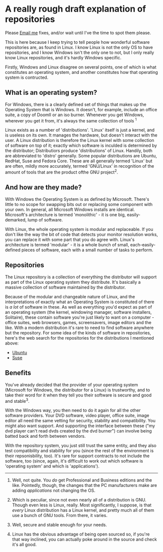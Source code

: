 A really rough draft explanation of repositories
=============


Please [Email me](/contact/) fixes, and/or wait until I've the time to spot them please.

This is here because I keep trying to tell people how wonderful software repositories are, as found in
Linux. I know Linux is not the only OS to have repositories, and I know Windows isn't the only one to
not, but I only really know Linux repositories, and it's hardly Windows specific. 


Firstly, Windows and Linux disagree on several points, one of which is what constitutes an operating
system, and another constitutes how that operating system is contructed.

What is an operating system?
----------------------------

For Windows, there is a clearly defined set of things that makes up the Operating System that is
Windows. It doesn't, for example, include an office suite, a copy of DoomII or an iso burner. Whenever
you get Windows, wherever you get it from, it's always the same collection of tools <sup>1</sup>

Linux exists as a number of 'distributions'. 'Linux' itself is just a kernel, and is useless on its own. 
It manages the hardware, but doesn't interact with the user. A Linux distribution is therefore the Linux
kernel with some collection of software on top of it; exactly which software is inculded is determined by
the distributor; Distributiors produce 'distributions' of Linux. Handily, both are abbreviated to
'distro' generally.
Some popular distributions are Ubuntu, RedHat, Suse and Fedora Core. These are all generally termed
'Linux' but are often, mildly more accurately, termed 'GNU/Linux' in recognition of the amount of tools
that are the product ofthe GNU project<sup>2</sup>.

And how are they made?
----------------------

With Windows the Operating System is as defined by Microsoft. There's little to no scope for swapping
bits out or replacing some component with your own. In general, all Microsoft Windows installs are
identical. Microsoft's architecture is termed 'monolithic' - it is one big, easily-demarked, lump of
software.


With Linux, the whole operating system is modular and replaceable. If you don't like the way the bit of
code that detects your monitor resolution works, you can replace it with some part that you do agree
with. Linux's architecture is termed 'modular' - it is a whole bunch of small, each-easily-defined pieces
of software, each with a small number of tasks to perform.

Repositories
-------------

The Linux repository is a collection of everything the distributor will support as part of the Linux
operating system they distribute. It's basically a massive collection of software maintained by the
distributor.

Because of the modular and changeable nature of Linux, and the interpretations of exactly what an
Operating System is constituted of there is *a lot* of software in these. As well as everything you'd
expect as part of an operating system (the kernel, windowing manager, software installers, Solitaire),
these contain software you're just likely to want on a computer - office suites, web browsers, games,
screensavers, image editors and the like. With a modern distribution it's rare to need to find software
anywhere but the repository.
For some idea of the kinds of software in repositories, here's the web search for the repositories for
the distributions I mentioned above:

* [Ubuntu](http://packages.ubuntu.com/)
* [Suse](http://software.opensuse.org/search)

Benefits
--------

You've already decided that the provider of your operating system (Microsoft for Windows, the distributor
for a Linux) is trustworthy, and to take their word for it when they tell you their software is secure
and good and stable<sup>3</sup>.

With the Windows way, you then need to do it again for all the other software providers. Your DVD
software, video player, office suite, image editor all need the same vetting for security, stability and
compatibility. You might also want support. And supporting the interface between these ("my dvd player
can't read dvds created by the dvd burner") can involve being batted back and forth between vendors.

With the repository system, you just still trust the same entity, and they also test compatibility and
stability for you (since the rest of the environment is their repsonisbility, too). It's rare for support
contracts to not include the software, too (since, again, it's difficult to work out which software is
'operating system' and which is 'applications').



-- -- -- -- --


1. Well, not quite. You *do* get Professional and Business editions and the like. Pointedly, though, the
   changes that the PC manufacturers make are adding *applications* not changing the OS.
2. Which is peculiar, since not even nearly all of a distribution is GNU. Though even less is Linux,
   really. Most significantly, I suppose, is that *every* Linux distribution has a Linux kernel, and
   pretty much all of them use a bunch of GNU tools. From there, it varies.

3. Well, secure and stable enough for your needs.
4. Linux has the obvious advantage of being open sourced so, if you're that way inclined, you can
   actually poke around in the source and check it's all good.


